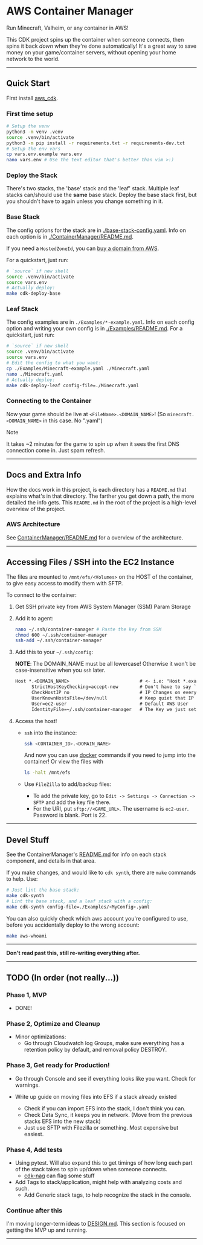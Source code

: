 # AWS Container Manager

Run Minecraft, Valheim, or any container in AWS!

This CDK project spins up the container when someone connects, then spins it back *down* when they're done automatically! It's a great way to save money on your game/container servers, without opening your home network to the world.

---

## Quick Start

First install [aws_cdk](https://docs.aws.amazon.com/cdk/v2/guide/getting_started.html).

### First time setup

```bash
# Setup the venv
python3 -m venv .venv
source .venv/bin/activate
python3 -m pip install -r requirements.txt -r requirements-dev.txt
# Setup the env vars
cp vars.env.example vars.env
nano vars.env # Use the text editor that's better than vim >:)
```

### Deploy the Stack

There's two stacks, the 'base' stack and the 'leaf' stack. Multiple leaf stacks can/should use the **same** base stack. Deploy the base stack first, but you shouldn't have to again unless you change something in it.

### Base Stack

The config options for the stack are in [./base-stack-config.yaml](./base-stack-config.yaml). Info on each option is in [./ContainerManager/README.md](./ContainerManager/README.md#editing-the-base-stack-config).

If you need a `HostedZoneId`, you can [buy a domain from AWS](https://aws.amazon.com/getting-started/hands-on/get-a-domain/).

For a quickstart, just run:

```bash
# `source` if new shell
source .venv/bin/activate
source vars.env
# Actually deploy:
make cdk-deploy-base
```

### Leaf Stack

The config examples are in `./Examples/*-example.yaml`. Info on each config option and writing your own config is in [./Examples/README.md](./Examples/README.md). For a quickstart, just run:

```bash
# `source` if new shell
source .venv/bin/activate
source vars.env
# Edit the config to what you want:
cp ./Examples/Minecraft-example.yaml ./Minecraft.yaml
nano ./Minecraft.yaml
# Actually deploy:
make cdk-deploy-leaf config-file=./Minecraft.yaml
```

### Connecting to the Container

Now your game should be live at `<FileName>.<DOMAIN_NAME>`! (So `minecraft.<DOMAIN_NAME>` in this case. No ".yaml")

> [!NOTE]
> It takes ~2 minutes for the game to spin up when it sees the first DNS connection come in. Just spam refresh.

---

## Docs and Extra Info

How the docs work in this project, is each directory has a `README.md` that explains what's in that directory. The farther you get down a path, the more detailed the info gets. This `README.md` in the root of the project is a high-level overview of the project.

### AWS Architecture

See [ContainerManager/README.md](./ContainerManager/README.md#how-the-stack-works) for a overview of the architecture.

---

## Accessing Files / SSH into the EC2 Instance

The files are mounted to `/mnt/efs/<Volumes>` on the HOST of the container, to give easy access to modify them with SFTP.

To connect to the container:

1) Get SSH private key from AWS System Manager (SSM) Param Storage
2) Add it to agent:

    ```bash
    nano ~/.ssh/container-manager # Paste the key from SSM
    chmod 600 ~/.ssh/container-manager
    ssh-add ~/.ssh/container-manager
    ```

3) Add this to your `~/.ssh/config`:

    **NOTE**: The DOMAIN_NAME must be all lowercase! Otherwise it won't be case-insensitive when you `ssh` later.

    ```txt
    Host *.<DOMAIN_NAME>                          # <- i.e: "Host *.example.com"
          StrictHostKeyChecking=accept-new        # Don't have to say `yes` first time connecting
          CheckHostIP no                          # IP Changes on every startup
          UserKnownHostsFile=/dev/null            # Keep quiet that IP is changing
          User=ec2-user                           # Default AWS User
          IdentityFile=~/.ssh/container-manager   # The Key we just setup
    ```

4) Access the host!

   - `ssh` into the instance:

      ```bash
      ssh <CONTAINER_ID>.<DOMAIN_NAME>
      ```

      And now you can use [docker](https://docs.docker.com/reference/cli/docker/container/exec/) commands if you need to jump into the container! Or view the files with

      ```bash
      ls -halt /mnt/efs
      ```

   - Use `FileZilla` to add/backup files:
      - To add the private key, go to `Edit -> Settings -> Connection -> SFTP` and add the key file there.
      - For the URl, put `sftp://<GAME_URL>`. The username is `ec2-user`. Password is blank. Port is 22.

---

## Devel Stuff

See the ContainerManager's [README.md](./ContainerManager/README.md) for info on each stack component, and details in that area.

If you make changes, and would like to `cdk synth`, there are `make` commands to help. Use:

```bash
# Just lint the base stack:
make cdk-synth
# Lint the base stack, and a leaf stack with a config:
make cdk-synth config-file=./Examples/<MyConfig>.yaml
```

You can also quickly check which aws account you're configured to use, before you accidentally deploy to the wrong account:

```bash
make aws-whoami
```















---

**Don't read past this, still re-writing everything after.**

---

## TODO (In order (not really...))

### Phase 1, MVP

- DONE!

### Phase 2, Optimize and Cleanup

- Minor optimizations:
  - Go through Cloudwatch log Groups, make sure everything has a retention policy by default, and removal policy DESTROY.

### Phase 3, Get ready for Production!

- Go through Console and see if everything looks like you want. Check for warnings.

- Write up guide on moving files into EFS if a stack already existed
  - Check if you can import EFS into the stack, I don't think you can.
  - Check Data Sync, it keeps you in network. (Move from the previous stacks EFS into the new stack)
  - Just use SFTP with Filezilla or something. Most expensive but easiest.

### Phase 4, Add tests

- Using pytest. Will also expand this to get timings of how long each part of the stack takes to spin up/down when someone connects.
  - [cdk-nag](https://github.com/cdklabs/cdk-nag) can flag some stuff
- Add Tags to stack/application, might help with analyzing costs and such.
  - Add Generic stack tags, to help recognize the stack in the console.

### Continue after this

I'm moving longer-term ideas to [DESIGN.md](./DESIGN.md). This section is focused on getting the MVP up and running.

---
